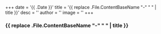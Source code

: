 +++
date = '{{ .Date }}'
title = '{{ replace .File.ContentBaseName "-" " " | title }}'
desc = ''
author = ''
image = ''
+++

### {{ replace .File.ContentBaseName "-" " " | title }}